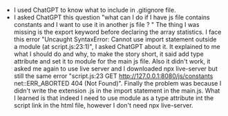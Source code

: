 - I used ChatGPT to know what to include in .gitignore file.
- I asked ChatGPT this question "what can I do if I have js file contains constants and I want to use it in another js file ? " The thing I was missing is the export keyword before declaring the array statistics. I face this error "Uncaught SyntaxError: Cannot use import statement outside a module (at script.js:23:1)", I asked ChatGPT about it. It explained to me what I should do and why, to make the story short, it said add type attribute and set it to module for the main js file. Also it didn't work, it asked me again to use live server and I downloaded npx live-server but still the same error "script.js:23  GET http://127.0.0.1:8080/js/constants net::ERR_ABORTED 404 (Not Found)". Finally the problem was because I didn't write the extension .js in the import statement in the main.js. What I learned is that indeed I need to use module as a type attribute int the script link in the html file, however I don't need npx live-server.
